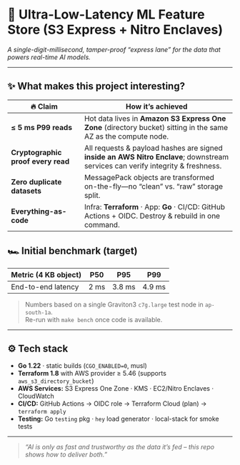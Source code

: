# 🚀 Ultra-Low-Latency ML Feature Store (S3 Express + Nitro Enclaves)

_A single-digit-millisecond, tamper-proof “express lane” for the data that powers real-time AI models._

---

## ✨ What makes this project interesting?

| 🔥 Claim                           | How it’s achieved                                                                                                               |
| ---------------------------------- | ------------------------------------------------------------------------------------------------------------------------------- |
| **≤ 5 ms P99 reads**               | Hot data lives in **Amazon S3 Express One Zone** (directory bucket) sitting in the same AZ as the compute node.                 |
| **Cryptographic proof every read** | All requests & payload hashes are signed **inside an AWS Nitro Enclave**; downstream services can verify integrity & freshness. |
| **Zero duplicate datasets**        | MessagePack objects are transformed on-the-fly—no “clean” vs. “raw” storage split.                                              |
| **Everything-as-code**             | Infra: **Terraform** · App: **Go** · CI/CD: GitHub Actions + OIDC. Destroy & rebuild in one command.                            |

## 🏎️ Initial benchmark (target)

| Metric (4 KB object) | P50  | P95    | P99    |
| -------------------- | ---- | ------ | ------ |
| End-to-end latency   | 2 ms | 3.8 ms | 4.9 ms |

> Numbers based on a single Graviton3 `c7g.large` test node in `ap-south-1a`.  
> Re-run with `make bench` once code is available.

---

## ⚙️ Tech stack

- **Go 1.22** · static builds (`CGO_ENABLED=0`, musl)
- **Terraform 1.8** with AWS provider ≥ 5.46 (supports `aws_s3_directory_bucket`)
- **AWS Services:** S3 Express One Zone · KMS · EC2/Nitro Enclaves · CloudWatch
- **CI/CD:** GitHub Actions → OIDC role → Terraform Cloud (plan) → `terraform apply`
- **Testing:** Go `testing` pkg · `hey` load generator · local-stack for smoke tests

---

> _“AI is only as fast and trustworthy as the data it’s fed – this repo shows how to deliver both.”_
